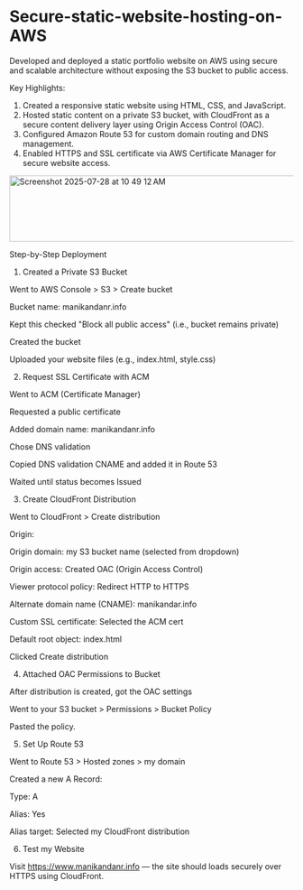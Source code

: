# Secure-static-website-hosting-on-AWS
Developed and deployed a static portfolio website on AWS using secure and scalable architecture without exposing the S3 bucket to public access.

Key Highlights:

1. Created a responsive static website using HTML, CSS, and JavaScript.
2. Hosted static content on a private S3 bucket, with CloudFront as a secure content delivery layer using Origin Access Control (OAC).
3. Configured Amazon Route 53 for custom domain routing and DNS management.
4. Enabled HTTPS and SSL certificate via AWS Certificate Manager for secure website access.

 <img width="692" height="117" alt="Screenshot 2025-07-28 at 10 49 12 AM" src="https://github.com/user-attachments/assets/f800a186-6039-4e12-9bc6-971d873851a9" />

Step-by-Step Deployment

1. Created a Private S3 Bucket

Went to AWS Console > S3 > Create bucket

Bucket name: manikandanr.info

Kept this checked "Block all public access" (i.e., bucket remains private)

Created the bucket

Uploaded your website files (e.g., index.html, style.css)

2. Request SSL Certificate with ACM

Went to ACM (Certificate Manager)

Requested a public certificate

Added domain name: manikandanr.info

Chose DNS validation

Copied DNS validation CNAME and added it in Route 53

Waited until status becomes Issued

3. Create CloudFront Distribution

Went to CloudFront > Create distribution

Origin:

Origin domain: my S3 bucket name (selected from dropdown)

Origin access: Created OAC (Origin Access Control)

Viewer protocol policy: Redirect HTTP to HTTPS

Alternate domain name (CNAME): manikandar.info

Custom SSL certificate: Selected the ACM cert

Default root object: index.html

Clicked Create distribution

4. Attached OAC Permissions to Bucket

After distribution is created, got the OAC settings

Went to your S3 bucket > Permissions > Bucket Policy

Pasted the policy.

5. Set Up Route 53

Went to Route 53 > Hosted zones > my domain

Created a new A Record:

Type: A

Alias: Yes

Alias target: Selected my CloudFront distribution

6. Test my Website

Visit https://www.manikandanr.info — the site should loads securely over HTTPS using CloudFront.

